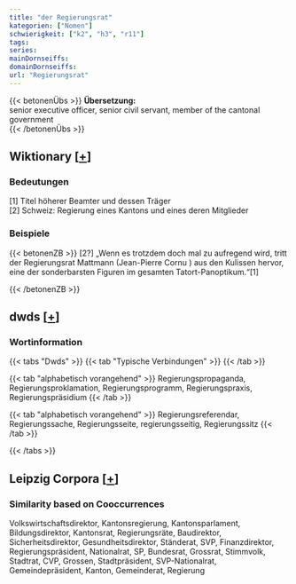 ```yaml
---
title: "der Regierungsrat"
kategorien: ["Nomen"]
schwierigkeit: ["k2", "h3", "r11"]
tags:
series:
mainDornseiffs:
domainDornseiffs:
url: "Regierungsrat"
---
```


{{< betonenÜbs >}}
**Übersetzung:**  
senior executive officer, senior civil servant, member of the cantonal government  
{{< /betonenÜbs >}}

## Wiktionary [[+](https://de.wiktionary.org/wiki/Regierungsrat)]

### Bedeutungen
[1] Titel höherer Beamter und dessen Träger  
[2] Schweiz: Regierung eines Kantons und eines deren Mitglieder  

### Beispiele
{{< betonenZB >}}
[2?] „Wenn es trotzdem doch mal zu aufregend wird, tritt der Regierungsrat Mattmann (Jean-Pierre Cornu ) aus den Kulissen hervor, eine der sonderbarsten Figuren im gesamten Tatort-Panoptikum.“[1]  

{{< /betonenZB >}}


## dwds [[+](https://www.dwds.de/wb/Regierungsrat)]

### Wortinformation
{{< tabs "Dwds" >}}
{{< tab "Typische Verbindungen" >}}
{{< /tab >}}

{{< tab "alphabetisch vorangehend" >}}
Regierungspropaganda, Regierungsproklamation, Regierungsprogramm, Regierungspraxis, Regierungspräsidium
{{< /tab >}}

{{< tab "alphabetisch vorangehend" >}}
Regierungsreferendar, Regierungssache, Regierungsseite, regierungsseitig, Regierungssitz
{{< /tab >}}

{{< /tabs >}}

## Leipzig Corpora [[+](https://corpora.uni-leipzig.de/en/res?word=Regierungsrat&corpusId=deu_newscrawl-public_2018)]


### Similarity based on Cooccurrences
Volkswirtschaftsdirektor, Kantonsregierung, Kantonsparlament, Bildungsdirektor, Kantonsrat, Regierungsräte, Baudirektor, Sicherheitsdirektor, Gesundheitsdirektor, Ständerat, SVP, Finanzdirektor, Regierungspräsident, Nationalrat, SP, Bundesrat, Grossrat, Stimmvolk, Stadtrat, CVP, Grossen, Stadtpräsident, SVP-Nationalrat, Gemeindepräsident, Kanton, Gemeinderat, Regierung

